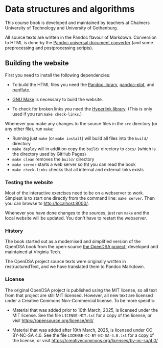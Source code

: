 
Data structures and algorithms
==============================

This course book is developed and maintained by teachers at Chalmers University of Technology and University of Gothenburg.

All source texts are written in the Pandoc flavour of Markdown.
Conversion to HTML is done by the
[Pandoc universal document converter](https://pandoc.org/)
(and some preprocessing and postprocessing scripts).

## Building the website

First you need to install the following dependencies:

- To build the HTML files you need the [Pandoc library](https://pandoc.org/),
  [pandoc-plot](https://laurentrdc.github.io/pandoc-plot/), and
  [panflute](https://scorreia.com/software/panflute/).

- [GNU Make](https://www.gnu.org/software/make/) is necessary to build the website.

- To check for broken links you need the [Hyperlink library](https://github.com/untitaker/hyperlink).
  (This is only used if you run `make check-links`.)

Whenever you make any changes to the source files in the `src` directory (or any other file), run `make`:

- Running just `make` (or `make install`) will build all files into the `build/` directory
- `make deploy` will in addition copy the `build/` directory to `docs/` (which is the directory used by GitHub Pages)
- `make clean` removes the `build/` directory
- `make server` starts a web server so tht you can read the book
- `make check-links` checks that all internal and external links exists

### Testing the website

Most of the interactive exercises need to be on a webserver to work.
Simplest is to start one directly from the command line: `make server`.
Then you can browse to <http://localhost:8000/>.

Whenever you have done changes to the sources, just run `make` and the local website will be updated.
You don't have to restart the webserver.

### History

The book started out as a modernised and simplified version of the OpenDSA book
from the open-source [the OpenDSA project](https://opendsa-server.cs.vt.edu),
developed and maintained at Virginia Tech.

The OpenDSA project source texts were originally written in restructuredText,
and we have translated them to Pandoc Markdown.

### License

The original OpenDSA project is published using the MIT license, so all text from that project are still MIT licensed.
However, all new text are licensed under a Creative Commons Non-Commercial license.
To be more specific:

- Material that was added prior to 10th March, 2025, is licensed under the MIT license.
  See the file `LICENSE-MIT.txt` for a copy of the license, or visit https://opensource.org/license/mit/

- Material that was added after 10th March, 2025, is licensed under CC BY-NC-SA 4.0.
  See the file `LICENSE-CC-BY-NC-SA-4.0.txt` for a copy of the license, or visit https://creativecommons.org/licenses/by-nc-sa/4.0/
